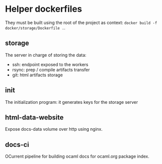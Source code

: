# Helper dockerfiles

They must be built using the root of the project as context: `docker build -f docker/storage/Dockerfile .`.

## storage

The server in charge of storing the data:
- ssh: endpoint exposed to the workers
- rsync: prep / compile artifacts transfer
- git: html artifacts storage

## init

The initialization program: it generates keys for the storage server

## html-data-website

Expose docs-data volume over http using nginx.

## docs-ci

OCurrent pipeline for building ocaml docs for ocaml.org package index.

